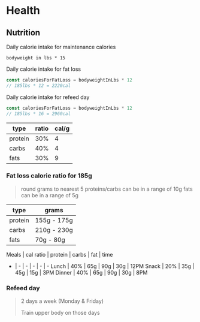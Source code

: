# Health

## Nutrition

Daily calorie intake for maintenance calories

`bodyweight in lbs * 15`

Daily calorie intake for fat loss

```js
const caloriesForFatLoss = bodyweightInLbs * 12
// 185lbs * 12 = 2220cal
```

Daily calorie intake for refeed day

```js
const caloriesForFatLoss = bodyweightInLbs * 12
// 185lbs * 16 = 2960cal
```

type | ratio | cal/g 
--- | --- | --
protein | 30% | 4
carbs | 40% | 4
fats | 30% | 9


### Fat loss calorie ratio for 185g

> round grams to nearest 5
> proteins/carbs can be in a range of 10g
> fats can be in a range of 5g

type | grams 
-- | --
protein | 155g - 175g
carbs | 210g - 230g
fats | 70g - 80g

Meals | cal ratio | protein | carbs | fat | time
- | - | - | - | - | -
Lunch | 40% | 65g | 90g | 30g | 12PM
Snack | 20% | 35g | 45g | 15g | 3PM
Dinner | 40% | 65g | 90g | 30g | 8PM


### Refeed day 

> 2 days a week (Monday & Friday)
> 
> Train upper body on those days

